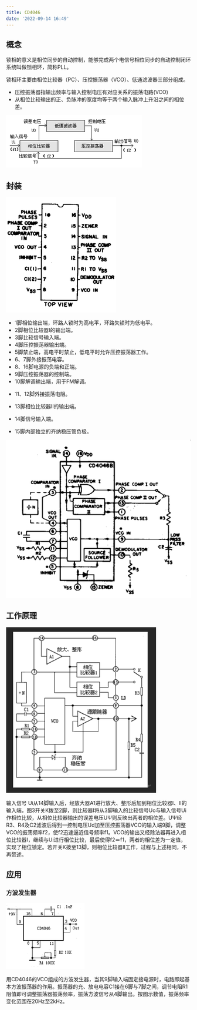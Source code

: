 ```yaml
---
title: CD4046
date: '2022-09-14 16:49'
---
```


## 概念
锁相的意义是相位同步的自动控制，能够完成两个电信号相位同步的自动控制闭环系统叫做锁相环，简称PLL。

锁相环主要由相位比较器（PC）、压控振荡器（VCO）、低通滤波器三部分组成。

* 压控振荡器指输出频率与输入控制电压有对应关系的振荡电路(VCO)
* 从相位比较输出的正、负脉冲的宽度均等于两个输入脉冲上升沿之间的相位差。 

![img](./CD4046.assets/clip_image001.gif)



## 封装

<img src="./CD4046.assets/image-20220914165040240.png" alt="image-20220914165040240" style="zoom:50%;" />



- 1脚相位输出端，环路人锁时为高电平，环路失锁时为低电平。 
- 2脚相位比较器Ⅰ的输出端。 
- 3脚比较信号输入端。 
- 4脚压控振荡器输出端。 
- 5脚禁止端，高电平时禁止，低电平时允许压控振荡器工作。 
- 6、7脚外接振荡电容。 
- 8、16脚电源的负端和正端。 
- 9脚压控振荡器的控制端。 
- 10脚解调输出端，用于FM解调。 

* 11、12脚外接振荡电阻。
* 13脚相位比较器Ⅱ的输出端。 
* 14脚信号输入端。 

* 15脚内部独立的齐纳稳压管负极。 

<img src="./CD4046.assets/image-20220914165333978.png" alt="image-20220914165333978"  />

## 工作原理

![image-20220914165552713](./CD4046.assets/image-20220914165552713.png)

输入信号 Ui从14脚输入后，经放大器A1进行放大、整形后加到相位比较器Ⅰ、Ⅱ的输入端，图3开关K拨至2脚，则比较器Ⅰ将从3脚输入的比较信号Uo与输入信号Ui作相位比较，从相位比较器输出的误差电压UΨ则反映出两者的相位差。UΨ经R3、R4及C2滤波后得到一控制电压Ud加至压控振荡器VCO的输入端9脚，调整VCO的振荡频率f2，使f2迅速逼近信号频率f1。VCO的输出又经除法器再进入相位比较器Ⅰ，继续与Ui进行相位比较，最后使得f2＝f1，两者的相位差为一定值，实现了相位锁定。若开关K拨至13脚，则相位比较器Ⅱ工作，过程与上述相同，不再赘述。

## 应用

### 方波发生器

![img](./CD4046.assets/clip_image001-16631458563902.gif)

用CD4046的VCO组成的方波发生器，当其9脚输入端固定接电源时，电路即起基本方波振荡器的作用。振荡器的充、放电电容C1接在6脚与7脚之间，调节电阻R1阻值即可调整振荡器振荡频率，振荡方波信号从4脚输出。按图示数值，振荡频率变化范围在20Hz至2kHz。
